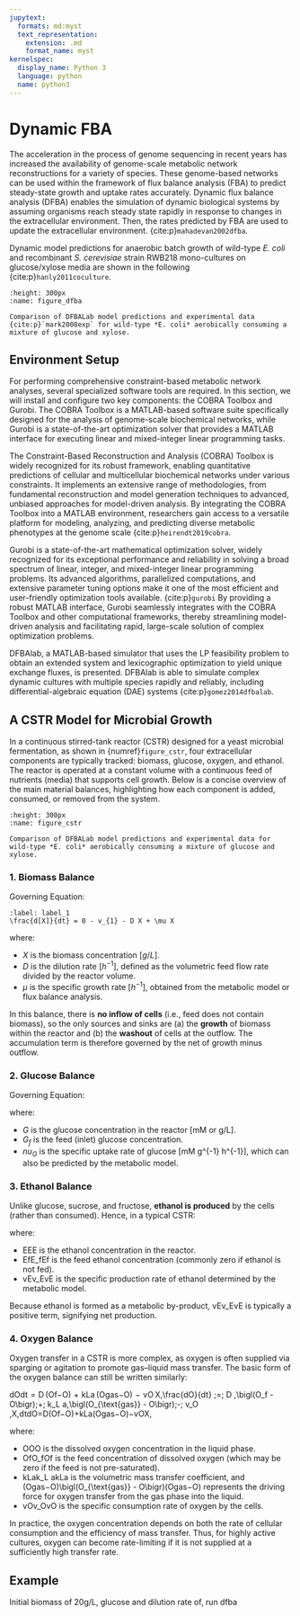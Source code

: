 ```yaml
---
jupytext:
  formats: md:myst
  text_representation:
    extension: .md
    format_name: myst
kernelspec:
  display_name: Python 3
  language: python
  name: python3
---
```


# Dynamic FBA

The acceleration in the process of genome sequencing in recent years has increased the availability of genome-scale metabolic network reconstructions for a variety of species. These genome-based networks can be used within the framework of flux balance analysis (FBA) to predict steady-state growth and uptake rates accurately. Dynamic flux balance analysis (DFBA) enables the simulation of dynamic biological systems by assuming organisms reach steady state rapidly in response to changes in the extracellular environment. Then, the rates predicted by FBA are used to update the extracellular environment. {cite:p}`mahadevan2002dfba`.

Dynamic model predictions for anaerobic batch growth of wild-type *E. coli* and recombinant *S. cerevisiae* strain RWB218 mono-cultures on glucose/xylose media are shown in the following {cite:p}`hanly2011coculture`.


```{figure} _static/fig4-1.png
:height: 300px
:name: figure_dfba

Comparison of DFBALab model predictions and experimental data {cite:p}`mark2008exp` for wild-type *E. coli* aerobically consuming a mixture of glucose and xylose.
```

## Environment Setup

For performing comprehensive constraint-based metabolic network analyses, several specialized software tools are required. In this section, we will install and configure two key components: the COBRA Toolbox and Gurobi. The COBRA Toolbox is a MATLAB-based software suite specifically designed for the analysis of genome-scale biochemical networks, while Gurobi is a state-of-the-art optimization solver that provides a MATLAB interface for executing linear and mixed-integer linear programming tasks.

The Constraint-Based Reconstruction and Analysis (COBRA) Toolbox is widely recognized for its robust framework, enabling quantitative predictions of cellular and multicellular biochemical networks under various constraints. It implements an extensive range of methodologies, from fundamental reconstruction and model generation techniques to advanced, unbiased approaches for model-driven analysis. By integrating the COBRA Toolbox into a MATLAB environment, researchers gain access to a versatile platform for modeling, analyzing, and predicting diverse metabolic phenotypes at the genome scale {cite:p}`heirendt2019cobra`.

Gurobi is a state-of-the-art mathematical optimization solver, widely recognized for its exceptional performance and reliability in solving a broad spectrum of linear, integer, and mixed-integer linear programming problems. Its advanced algorithms, parallelized computations, and extensive parameter tuning options make it one of the most efficient and user-friendly optimization tools available. {cite:p}`gurobi` By providing a robust MATLAB interface, Gurobi seamlessly integrates with the COBRA Toolbox and other computational frameworks, thereby streamlining model-driven analysis and facilitating rapid, large-scale solution of complex optimization problems.

DFBAlab, a MATLAB-based simulator that uses the LP feasibility problem to obtain an extended system and lexicographic optimization to yield unique exchange fluxes, is presented. DFBAlab is able to simulate complex dynamic cultures with multiple species rapidly and reliably, including differential-algebraic equation (DAE) systems {cite:p}`gomez2014dfbalab`.

## A CSTR Model for Microbial Growth

In a continuous stirred-tank reactor (CSTR) designed for a yeast microbial fermentation, as shown in {numref}`figure_cstr`, four extracellular components are typically tracked: biomass, glucose, oxygen, and ethanol. The reactor is operated at a constant volume with a continuous feed of nutrients (media) that supports cell growth. Below is a concise overview of the main material balances, highlighting how each component is added, consumed, or removed from the system.


```{figure} _static/fig4-2.svg
:height: 300px
:name: figure_cstr

Comparison of DFBALab model predictions and experimental data for wild-type *E. coli* aerobically consuming a mixture of glucose and xylose.
```

### 1. Biomass Balance

Governing Equation:

```{math}
:label: label_1
\frac{d[X]}{dt} = 0 - v_{1} - D X + \mu X
```

where:

- $X$ is the biomass concentration $[g/L]$.
- $D$ is the dilution rate $[h^{-1}]$, defined as the volumetric feed flow rate divided by the reactor volume.
- $\mu$ is the specific growth rate $[h^{-1}]$, obtained from the metabolic model or flux balance analysis.

In this balance, there is **no inflow of cells** (i.e., feed does not contain biomass), so the only sources and sinks are (a) the **growth** of biomass within the reactor and (b) the **washout** of cells at the outflow. The accumulation term is therefore governed by the net of growth minus outflow.

### 2. Glucose Balance

Governing Equation:

where:

- $G$ is the glucose concentration in the reactor [mM or g/L].
- $G_{f}$ is the feed (inlet) glucose concentration.
- $nu_{G}$ is the specific uptake rate of glucose [mM g^{-1} h^{-1}], which can also be predicted by the metabolic model.

### 3. Ethanol Balance

Unlike glucose, sucrose, and fructose, **ethanol is produced** by the cells (rather than consumed). Hence, in a typical CSTR:

where:

- EEE is the ethanol concentration in the reactor.
- EfE_fEf is the feed ethanol concentration (commonly zero if ethanol is not fed).
- vEv_EvE is the specific production rate of ethanol determined by the metabolic model.

Because ethanol is formed as a metabolic by-product, vEv_EvE is typically a positive term, signifying net production.

### 4. Oxygen Balance

Oxygen transfer in a CSTR is more complex, as oxygen is often supplied via sparging or agitation to promote gas–liquid mass transfer. The basic form of the oxygen balance can still be written similarly:

dOdt  =  D (Of−O)  +  kLa (Ogas−O)  −  vO X,\frac{dO}{dt} \;=\; D \,\bigl(O_f - O\bigr)\;+\; k_L a\,\bigl(O_{\text{gas}} - O\bigr)\;-\; v_O \,X,dtdO=D(Of−O)+kLa(Ogas−O)−vOX,

where:

- OOO is the dissolved oxygen concentration in the liquid phase.
- OfO_fOf is the feed concentration of dissolved oxygen (which may be zero if the feed is not pre-saturated).
- kLak_L akLa is the volumetric mass transfer coefficient, and (Ogas−O)\bigl(O_{\text{gas}} - O\bigr)(Ogas−O) represents the driving force for oxygen transfer from the gas phase into the liquid.
- vOv_OvO is the specific consumption rate of oxygen by the cells.

In practice, the oxygen concentration depends on both the rate of cellular consumption and the efficiency of mass transfer. Thus, for highly active cultures, oxygen can become rate-limiting if it is not supplied at a sufficiently high transfer rate.

## Example

Initial biomass of 20g/L, glucose and dilution rate of, run dfba



